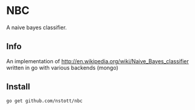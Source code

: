 # NBC
A naive bayes classifier.  

## Info
An implementation of http://en.wikipedia.org/wiki/Naive_Bayes_classifier written in go with various backends (mongo)

## Install
	go get github.com/nstott/nbc


